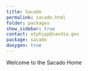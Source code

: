 ```yaml
---
title: Sacado
permalink: sacado.html
folder: packages
show_sidebar: true
contact: etphipp@sandia.gov
package: sacado
doxygen: true
---
```


Welcome to the Sacado Home